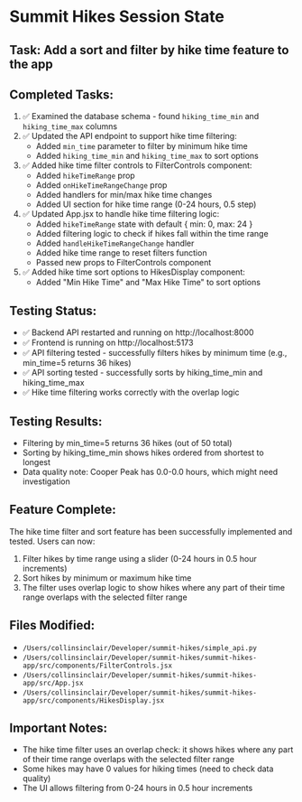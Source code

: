 # Summit Hikes Session State

## Task: Add a sort and filter by hike time feature to the app

## Completed Tasks:
1. ✅ Examined the database schema - found `hiking_time_min` and `hiking_time_max` columns
2. ✅ Updated the API endpoint to support hike time filtering:
   - Added `min_time` parameter to filter by minimum hike time
   - Added `hiking_time_min` and `hiking_time_max` to sort options
3. ✅ Added hike time filter controls to FilterControls component:
   - Added `hikeTimeRange` prop
   - Added `onHikeTimeRangeChange` prop
   - Added handlers for min/max hike time changes
   - Added UI section for hike time range (0-24 hours, 0.5 step)
4. ✅ Updated App.jsx to handle hike time filtering logic:
   - Added `hikeTimeRange` state with default { min: 0, max: 24 }
   - Added filtering logic to check if hikes fall within the time range
   - Added `handleHikeTimeRangeChange` handler
   - Added hike time range to reset filters function
   - Passed new props to FilterControls component
5. ✅ Added hike time sort options to HikesDisplay component:
   - Added "Min Hike Time" and "Max Hike Time" to sort options

## Testing Status:
- ✅ Backend API restarted and running on http://localhost:8000
- ✅ Frontend is running on http://localhost:5173
- ✅ API filtering tested - successfully filters hikes by minimum time (e.g., min_time=5 returns 36 hikes)
- ✅ API sorting tested - successfully sorts by hiking_time_min and hiking_time_max
- ✅ Hike time filtering works correctly with the overlap logic

## Testing Results:
- Filtering by min_time=5 returns 36 hikes (out of 50 total)
- Sorting by hiking_time_min shows hikes ordered from shortest to longest
- Data quality note: Cooper Peak has 0.0-0.0 hours, which might need investigation

## Feature Complete:
The hike time filter and sort feature has been successfully implemented and tested. Users can now:
1. Filter hikes by time range using a slider (0-24 hours in 0.5 hour increments)
2. Sort hikes by minimum or maximum hike time
3. The filter uses overlap logic to show hikes where any part of their time range overlaps with the selected filter range

## Files Modified:
- `/Users/collinsinclair/Developer/summit-hikes/simple_api.py`
- `/Users/collinsinclair/Developer/summit-hikes/summit-hikes-app/src/components/FilterControls.jsx`
- `/Users/collinsinclair/Developer/summit-hikes/summit-hikes-app/src/App.jsx`
- `/Users/collinsinclair/Developer/summit-hikes/summit-hikes-app/src/components/HikesDisplay.jsx`

## Important Notes:
- The hike time filter uses an overlap check: it shows hikes where any part of their time range overlaps with the selected filter range
- Some hikes may have 0 values for hiking times (need to check data quality)
- The UI allows filtering from 0-24 hours in 0.5 hour increments